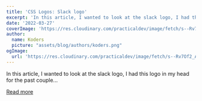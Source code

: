 ```yaml
---
title: 'CSS Logos: Slack logo'
excerpt: 'In this article, I wanted to look at the slack logo, I had this logo in my head for the past couple...'
date: '2022-03-27'
coverImage: 'https://res.cloudinary.com/practicaldev/image/fetch/s--Rv7Of2_A--/c_imagga_scale,f_auto,fl_progressive,h_420,q_auto,w_1000/https://dev-to-uploads.s3.amazonaws.com/uploads/articles/36z5t3hwtswml81bfktg.jpg'
author:
  name: Koders
  picture: "assets/blog/authors/koders.png"
ogImage:
  url: 'https://res.cloudinary.com/practicaldev/image/fetch/s--Rv7Of2_A--/c_imagga_scale,f_auto,fl_progressive,h_420,q_auto,w_1000/https://dev-to-uploads.s3.amazonaws.com/uploads/articles/36z5t3hwtswml81bfktg.jpg'
---
```


In this article, I wanted to look at the slack logo, I had this logo in my head for the past couple...

[Read more](https://dev.to/dailydevtips1/css-logos-slack-logo-5e14)
